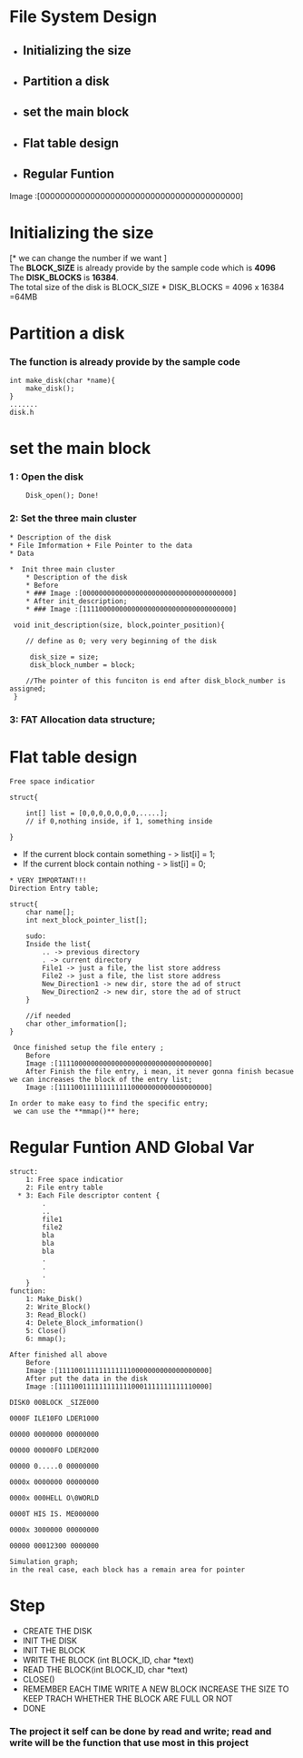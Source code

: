 # File System Design 
* ## Initializing the size
* ## Partition a disk 
* ## set the main block 
* ## Flat table design 
* ## Regular Funtion

Image :[0000000000000000000000000000000000000000]

# Initializing the size 

[* we can change the number if we want ]\
The **BLOCK_SIZE** is already provide by the sample code which is **4096**\
The **DISK_BLOCKS** is **16384**.\
The total size of the disk is BLOCK_SIZE * DISK_BLOCKS = 4096 x 16384 =64MB
# Partition a disk 
### **The function is already provide by the sample code**
```
int make_disk(char *name){
    make_disk();
}
.......
disk.h
```

# set the main block 

### 1 : Open the disk
```
    Disk_open(); Done!
```
### 2: Set the three main cluster
    * Description of the disk
    * File Imformation + File Pointer to the data 
    * Data 
```
*  Init three main cluster 
    * Description of the disk
    * Before
    * ### Image :[0000000000000000000000000000000000000]
    * After init_description;
    * ### Image :[1111000000000000000000000000000000000]

```

```
 void init_description(size, block,pointer_position){
     
    // define as 0; very very beginning of the disk

     disk_size = size;
     disk_block_number = block;

    //The pointer of this funciton is end after disk_block_number is assigned;     
 }
 ```
### 3: **FAT** Allocation data structure; 


# Flat table design
```
Free space indicatior

struct{

    int[] list = [0,0,0,0,0,0,0,.....];
    // if 0,nothing inside, if 1, something inside

}
```
* If the current block contain something - > list[i] = 1;
* If the current block contain nothing - > list[i] = 0;


```
* VERY IMPORTANT!!!
Direction Entry table;

struct{
    char name[];
    int next_block_pointer_list[];

    sudo:
    Inside the list{
        .. -> previous directory
        . -> current directory
        File1 -> just a file, the list store address
        File2 -> just a file, the list store address        
        New_Direction1 -> new dir, store the ad of struct
        New_Direction2 -> new dir, store the ad of struct
    }

    //if needed
    char other_imformation[];
}
```

```
 Once finished setup the file entery ;
    Before
    Image :[1111000000000000000000000000000000000]
    After Finish the file entry, i mean, it never gonna finish becasue we can increases the block of the entry list;
    Image :[1111001111111111110000000000000000000]

In order to make easy to find the specific entry; 
 we can use the **mmap()** here;
```

# Regular Funtion AND Global Var
```
struct:
    1: Free space indicatior
    2: File entry table
  * 3: Each File descriptor content {
        .
        ..
        file1
        file2
        bla
        bla
        bla
        .
        .
        .
    }
function:    
    1: Make_Disk()
    2: Write_Block()
    3: Read_Block()
    4: Delete_Block_imformation()
    5: Close()
    6: mmap();

```

```
After finished all above
    Before
    Image :[1111001111111111110000000000000000000]
    After put the data in the disk
    Image :[1111001111111111110001111111111110000]

```



```
DISK0 00BLOCK _SIZE000

0000F ILE10FO LDER1000

00000 0000000 00000000

00000 00000FO LDER2000

00000 0.....0 00000000

0000x 0000000 00000000

0000x 000HELL O\0WORLD

0000T HIS IS. ME000000

0000x 3000000 00000000

00000 00012300 0000000

Simulation graph;
in the real case, each block has a remain area for pointer
```

  



# Step
*   CREATE THE DISK
*   INIT THE DISK
*   INIT THE BLOCK
*   WRITE THE BLOCK (int BLOCK_ID, char *text)   
*   READ THE BLOCK(int BLOCK_ID, char *text)   
*   CLOSE()
*   REMEMBER EACH TIME WRITE A NEW BLOCK INCREASE THE SIZE TO KEEP TRACH WHETHER THE BLOCK ARE FULL OR NOT 
*   DONE 


### The project it self can be done by read and write; read and write will be the function that use most in this project



  




 
